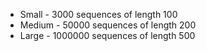 
* Small - 3000 sequences of length 100
* Medium - 50000 sequences of length 200
* Large - 1000000 sequences of length 500